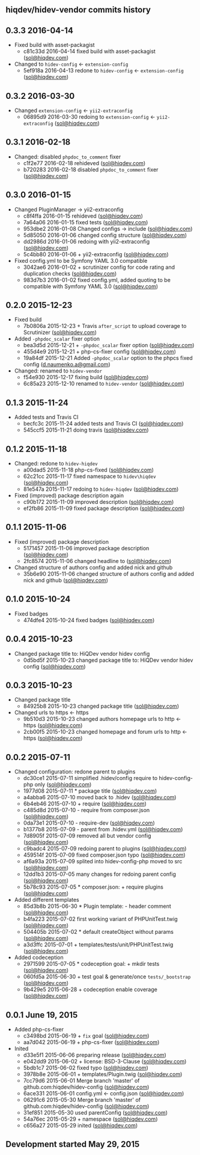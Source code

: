 hiqdev/hidev-vendor commits history
-----------------------------------

## 0.3.3 2016-04-14

- Fixed build with asset-packagist
    - c81c33d 2016-04-14 fixed build with asset-packagist (sol@hiqdev.com)
- Changed to `hidev-config` <- `extension-config`
    - 5ef918a 2016-04-13 redone to `hidev-config` <- `extension-config` (sol@hiqdev.com)

## 0.3.2 2016-03-30

- Changed `extension-config` <- `yii2-extraconfig`
    - 06895d9 2016-03-30 redoing to `extension-config` <- `yii2-extraconfig` (sol@hiqdev.com)

## 0.3.1 2016-02-18

- Changed: disabled `phpdoc_to_comment` fixer
    - c1f2e77 2016-02-18 rehideved (sol@hiqdev.com)
    - b720283 2016-02-18 disabled `phpdoc_to_comment` fixer (sol@hiqdev.com)

## 0.3.0 2016-01-15

- Changed PluginManager -> yii2-extraconfig
    - c8f4ffa 2016-01-15 rehideved (sol@hiqdev.com)
    - 7a64a06 2016-01-15 fixed tests (sol@hiqdev.com)
    - 953dbe2 2016-01-08 Changed configs -> include (sol@hiqdev.com)
    - 5d85050 2016-01-06 changed config structure (sol@hiqdev.com)
    - dd2986d 2016-01-06 redoing with yii2-extraconfig (sol@hiqdev.com)
    - 5c4bb80 2016-01-06 + yii2-extraconfig (sol@hiqdev.com)
- Fixed config.yml to be Symfony YAML 3.0 compatible
    - 3042ae6 2016-01-02 + scrutinizer config for code rating and duplication checks (sol@hiqdev.com)
    - 983d7b3 2016-01-02 fixed config.yml, added quoting to be compatible with Symfony YAML 3.0 (sol@hiqdev.com)

## 0.2.0 2015-12-23

- Fixed build
    - 7b0806a 2015-12-23 + Travis `after_script` to upload coverage to Scrutinizer (sol@hiqdev.com)
- Added `-phpdoc_scalar` fixer option
    - bea3d5d 2015-12-21 + `-phpdoc_scalar` fixer option (sol@hiqdev.com)
    - 455d4e9 2015-12-21 + php-cs-fixer config (sol@hiqdev.com)
    - 19a84df 2015-12-21 Added `-phpdoc_scalar` option to the phpcs fixed config (d.naumenko.a@gmail.com)
- Changed: renamed to `hidev-vendor`
    - f54e930 2015-12-17 fixing build (sol@hiqdev.com)
    - 6c85a23 2015-12-10 renamed to `hidev-vendor` (sol@hiqdev.com)

## 0.1.3 2015-11-24

- Added tests and Travis CI
    - becfc3c 2015-11-24 added tests and Travis CI (sol@hiqdev.com)
    - 545ccf5 2015-11-21 doing travis (sol@hiqdev.com)

## 0.1.2 2015-11-18

- Changed: redone to `hidev-hiqdev`
    - a00dad5 2015-11-18 php-cs-fixed (sol@hiqdev.com)
    - 62c21cc 2015-11-17 fixed namespace to `hidev\hiqdev` (sol@hiqdev.com)
    - 81e547a 2015-11-17 redoing to `hidev-hiqdev` (sol@hiqdev.com)
- Fixed (improved) package description again
    - c90b172 2015-11-09 improved description (sol@hiqdev.com)
    - ef2fb86 2015-11-09 fixed package description (sol@hiqdev.com)

## 0.1.1 2015-11-06

- Fixed (improved) package description
    - 5171457 2015-11-06 improved package description (sol@hiqdev.com)
    - 2fc8574 2015-11-06 changed headline to (sol@hiqdev.com)
- Changed structure of authors config and added nick and github
    - 35b6e90 2015-11-06 changed structure of authors config and added nick and github (sol@hiqdev.com)

## 0.1.0 2015-10-24

- Fixed badges
    - 474dfe4 2015-10-24 fixed badges (sol@hiqdev.com)

## 0.0.4 2015-10-23

- Changed package title to: HiQDev vendor hidev config
    - 0d5bd5f 2015-10-23 changed package title to: HiQDev vendor hidev config (sol@hiqdev.com)

## 0.0.3 2015-10-23

- Changed package title
    - 84925b8 2015-10-23 changed package title (sol@hiqdev.com)
- Changed urls to https <- https
    - 9b510d3 2015-10-23 changed authors homepage urls to http <- https (sol@hiqdev.com)
    - 2cb00f5 2015-10-23 changed homepage and forum urls to http <- https (sol@hiqdev.com)

## 0.0.2 2015-07-11

- Changed configuration: redone parent to plugins
    - dc30ce1 2015-07-11 simplified .hidev/config require to hidev-config-php only (sol@hiqdev.com)
    - 1977d08 2015-07-11 * package title (sol@hiqdev.com)
    - a4abba6 2015-07-10 moved back to .hidev (sol@hiqdev.com)
    - 6b4eb46 2015-07-10 + require (sol@hiqdev.com)
    - c485d8d 2015-07-10 - require from composer.json (sol@hiqdev.com)
    - 0da73e1 2015-07-10 - require-dev (sol@hiqdev.com)
    - b1377b8 2015-07-09 - parent from .hidev.yml (sol@hiqdev.com)
    - 7d8905f 2015-07-09 removed all but vendor config (sol@hiqdev.com)
    - c9badc4 2015-07-09 redoing parent to plugins (sol@hiqdev.com)
    - 459514f 2015-07-09 fixed composer.json typo (sol@hiqdev.com)
    - af6a93a 2015-07-09 splited into hidev-config-php moved to src (sol@hiqdev.com)
    - 12dd1b3 2015-07-05 many changes for redoing parent config (sol@hiqdev.com)
    - 5b78c93 2015-07-05 * composer.json: + require plugins (sol@hiqdev.com)
- Added different templates
    - 85d3b8b 2015-06-30 * Plugin template: - header comment (sol@hiqdev.com)
    - b4fa223 2015-07-02 first working variant of PHPUnitTest.twig (sol@hiqdev.com)
    - 504405b 2015-07-02 * default createObject without params (sol@hiqdev.com)
    - a3d3ffc 2015-07-01 + templates/tests/unit/PHPUnitTest.twig (sol@hiqdev.com)
- Added codeception
    - 2971599 2015-07-05 * codeception goal: + mkdir tests (sol@hiqdev.com)
    - 060fd5a 2015-06-30 + test goal & generate/once `tests/_bootstrap` (sol@hiqdev.com)
    - 9b429e5 2015-06-28 + codeception enable coverage (sol@hiqdev.com)

## 0.0.1 June 19, 2015

- Added php-cs-fixer
    - c3498bd 2015-06-19 + `fix` goal (sol@hiqdev.com)
    - aa7d042 2015-06-19 + php-cs-fixer (sol@hiqdev.com)
- Inited
    - d33e5f1 2015-06-06 preparing release (sol@hiqdev.com)
    - e042dd9 2015-06-02 + license: BSD-3-Clause (sol@hiqdev.com)
    - 5bdb1c7 2015-06-02 fixed typo (sol@hiqdev.com)
    - 3978b8e 2015-06-01 + templates/Plugin.twig (sol@hiqdev.com)
    - 7cc79d6 2015-06-01 Merge branch 'master' of github.com:hiqdev/hidev-config (sol@hiqdev.com)
    - 6ace331 2015-06-01 config.yml <- config.json (sol@hiqdev.com)
    - 06291c6 2015-05-30 Merge branch 'master' of github.com:hiqdev/hidev-config (sol@hiqdev.com)
    - 31ef851 2015-05-30 used parentConfig (sol@hiqdev.com)
    - 54a76ec 2015-05-29 + namespace (sol@hiqdev.com)
    - c656a27 2015-05-29 inited (sol@hiqdev.com)

## Development started May 29, 2015


